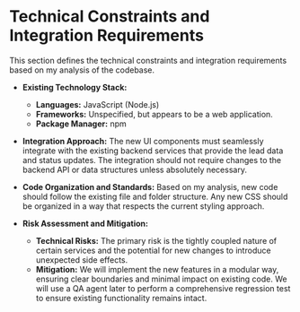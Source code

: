 # Technical Constraints and Integration Requirements

This section defines the technical constraints and integration requirements based on my analysis of the codebase.

- **Existing Technology Stack:**
    - **Languages:** JavaScript (Node.js)
    - **Frameworks:** Unspecified, but appears to be a web application.
    - **Package Manager:** npm

- **Integration Approach:** The new UI components must seamlessly integrate with the existing backend services that provide the lead data and status updates. The integration should not require changes to the backend API or data structures unless absolutely necessary.

- **Code Organization and Standards:** Based on my analysis, new code should follow the existing file and folder structure. Any new CSS should be organized in a way that respects the current styling approach.

- **Risk Assessment and Mitigation:**
    - **Technical Risks:** The primary risk is the tightly coupled nature of certain services and the potential for new changes to introduce unexpected side effects.
    - **Mitigation:** We will implement the new features in a modular way, ensuring clear boundaries and minimal impact on existing code. We will use a QA agent later to perform a comprehensive regression test to ensure existing functionality remains intact.
